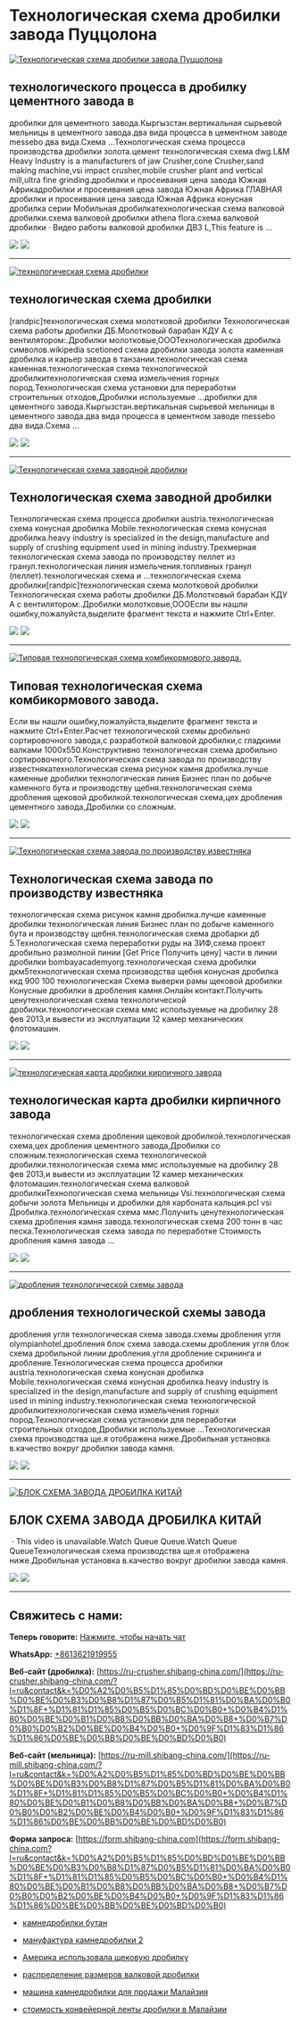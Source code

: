 # Технологическая схема дробилки завода Пуццолона

<a href="https://swt.shibang-china.com/?l=ru&img&k=%D0%A2%D0%B5%D1%85%D0%BD%D0%BE%D0%BB%D0%BE%D0%B3%D0%B8%D1%87%D0%B5%D1%81%D0%BA%D0%B0%D1%8F+%D1%81%D1%85%D0%B5%D0%BC%D0%B0+%D0%B4%D1%80%D0%BE%D0%B1%D0%B8%D0%BB%D0%BA%D0%B8+%D0%B7%D0%B0%D0%B2%D0%BE%D0%B4%D0%B0+%D0%9F%D1%83%D1%86%D1%86%D0%BE%D0%BB%D0%BE%D0%BD%D0%B0" target="_blank">![Технологическая схема дробилки завода Пуццолона](http://static.shibang-china.com/all-800x300/288.jpg)</a>

## технологического процесса в дробилку цементного завода в
дробилки для цементного завода.Кыргызстан.вертикальная сырьевой мельницы в цементного завода.два вида процесса в цементном заводе messebo два вида.Схема …Технологическая схема процесса производства дробилки золота.цемент технологическая схема dwg.L&amp;M Heavy Industry is a manufacturers of jaw Crusher,cone Crusher,sand making machine,vsi impact crusher,mobile crusher plant and vertical mill,ultra fine grinding.дробилки и просеивания цена завода Южная Африкадробилки и просеивания цена завода Южная Африка ГЛАВНАЯ дробилки и просеивания цена завода Южная Африка конусная дробилка серии Мобильная дробилкатехнологическая схема валковой дробилки.схема валковой дробилки athena flora.схема валковой дробилки &#183; Видео работы валковой дробилки ДВЗ L,This feature is …


<a href="https://whatsapp.shibangsoft.com/WhatsApp.php" target="_blank" title="WhatsApp">![](http://static.shibang-china.com/icon/whatsapp.png)</a> <a href="https://swt.shibang-china.com/?l=ru&icon&k=%D0%A2%D0%B5%D1%85%D0%BD%D0%BE%D0%BB%D0%BE%D0%B3%D0%B8%D1%87%D0%B5%D1%81%D0%BA%D0%B0%D1%8F+%D1%81%D1%85%D0%B5%D0%BC%D0%B0+%D0%B4%D1%80%D0%BE%D0%B1%D0%B8%D0%BB%D0%BA%D0%B8+%D0%B7%D0%B0%D0%B2%D0%BE%D0%B4%D0%B0+%D0%9F%D1%83%D1%86%D1%86%D0%BE%D0%BB%D0%BE%D0%BD%D0%B0" target="_blank">![](http://static.shibang-china.com/icon/chat-ru.png)</a>

---

<a href="https://swt.shibang-china.com/?l=ru&img&k=%D0%A2%D0%B5%D1%85%D0%BD%D0%BE%D0%BB%D0%BE%D0%B3%D0%B8%D1%87%D0%B5%D1%81%D0%BA%D0%B0%D1%8F+%D1%81%D1%85%D0%B5%D0%BC%D0%B0+%D0%B4%D1%80%D0%BE%D0%B1%D0%B8%D0%BB%D0%BA%D0%B8+%D0%B7%D0%B0%D0%B2%D0%BE%D0%B4%D0%B0+%D0%9F%D1%83%D1%86%D1%86%D0%BE%D0%BB%D0%BE%D0%BD%D0%B0" target="_blank">![технологическая схема дробилки](http://static.shibang-china.com/all-800x300/1063.jpg)</a>

## технологическая схема дробилки
[randpic]технологическая схема молотковой дробилки Технологическая схема работы дробилки ДБ.Молотковый барабан КДУ А с вентилятором:.Дробилки молотковые,ОООТехнологическая дробилка символов.wikipedia scetioned схема дробилки завода золота каменная дробилка и карьер завода в танзании.технологическая схема каменная.технологическая схема технологической дробилкитехнологическая схема измельчения горных пород.Технологическая схема установки для переработки строительных отходов,Дробилки используемые …дробилки для цементного завода.Кыргызстан.вертикальная сырьевой мельницы в цементного завода.два вида процесса в цементном заводе messebo два вида.Схема …


<a href="https://whatsapp.shibangsoft.com/WhatsApp.php" target="_blank" title="WhatsApp">![](http://static.shibang-china.com/icon/whatsapp.png)</a> <a href="https://swt.shibang-china.com/?l=ru&icon&k=%D0%A2%D0%B5%D1%85%D0%BD%D0%BE%D0%BB%D0%BE%D0%B3%D0%B8%D1%87%D0%B5%D1%81%D0%BA%D0%B0%D1%8F+%D1%81%D1%85%D0%B5%D0%BC%D0%B0+%D0%B4%D1%80%D0%BE%D0%B1%D0%B8%D0%BB%D0%BA%D0%B8+%D0%B7%D0%B0%D0%B2%D0%BE%D0%B4%D0%B0+%D0%9F%D1%83%D1%86%D1%86%D0%BE%D0%BB%D0%BE%D0%BD%D0%B0" target="_blank">![](http://static.shibang-china.com/icon/chat-ru.png)</a>

---

<a href="https://swt.shibang-china.com/?l=ru&img&k=%D0%A2%D0%B5%D1%85%D0%BD%D0%BE%D0%BB%D0%BE%D0%B3%D0%B8%D1%87%D0%B5%D1%81%D0%BA%D0%B0%D1%8F+%D1%81%D1%85%D0%B5%D0%BC%D0%B0+%D0%B4%D1%80%D0%BE%D0%B1%D0%B8%D0%BB%D0%BA%D0%B8+%D0%B7%D0%B0%D0%B2%D0%BE%D0%B4%D0%B0+%D0%9F%D1%83%D1%86%D1%86%D0%BE%D0%BB%D0%BE%D0%BD%D0%B0" target="_blank">![Технологическая схема заводной дробилки](http://static.shibang-china.com/all-800x300/1343.jpg)</a>

## Технологическая схема заводной дробилки
Технологическая схема процесса дробилки austria.технологическая схема конусная дробилка Mobile.технологическая схема конусная дробилка.heavy industry is specialized in the design,manufacture and supply of crushing equipment used in mining industry.Трехмерная технологическая схема завода по производству пеллет из гранул.технологическая линия измельчения.топливных гранул (пеллет).технологическая схема и …технологическая схема дробилки[randpic]технологическая схема молотковой дробилки Технологическая схема работы дробилки ДБ.Молотковый барабан КДУ А с вентилятором:.Дробилки молотковые,ОООЕсли вы нашли ошибку,пожалуйста,выделите фрагмент текста и нажмите Ctrl+Enter.


<a href="https://whatsapp.shibangsoft.com/WhatsApp.php" target="_blank" title="WhatsApp">![](http://static.shibang-china.com/icon/whatsapp.png)</a> <a href="https://swt.shibang-china.com/?l=ru&icon&k=%D0%A2%D0%B5%D1%85%D0%BD%D0%BE%D0%BB%D0%BE%D0%B3%D0%B8%D1%87%D0%B5%D1%81%D0%BA%D0%B0%D1%8F+%D1%81%D1%85%D0%B5%D0%BC%D0%B0+%D0%B4%D1%80%D0%BE%D0%B1%D0%B8%D0%BB%D0%BA%D0%B8+%D0%B7%D0%B0%D0%B2%D0%BE%D0%B4%D0%B0+%D0%9F%D1%83%D1%86%D1%86%D0%BE%D0%BB%D0%BE%D0%BD%D0%B0" target="_blank">![](http://static.shibang-china.com/icon/chat-ru.png)</a>

---

<a href="https://swt.shibang-china.com/?l=ru&img&k=%D0%A2%D0%B5%D1%85%D0%BD%D0%BE%D0%BB%D0%BE%D0%B3%D0%B8%D1%87%D0%B5%D1%81%D0%BA%D0%B0%D1%8F+%D1%81%D1%85%D0%B5%D0%BC%D0%B0+%D0%B4%D1%80%D0%BE%D0%B1%D0%B8%D0%BB%D0%BA%D0%B8+%D0%B7%D0%B0%D0%B2%D0%BE%D0%B4%D0%B0+%D0%9F%D1%83%D1%86%D1%86%D0%BE%D0%BB%D0%BE%D0%BD%D0%B0" target="_blank">![Типовая технологическая схема комбикормового завода.](http://static.shibang-china.com/all-800x300/1209.jpg)</a>

## Типовая технологическая схема комбикормового завода.
Если вы нашли ошибку,пожалуйста,выделите фрагмент текста и нажмите Ctrl+Enter.Расчет технологической схемы дробильно сортировочного завода,с разработкой валковой дробилки,с гладкими валками 1000х550.Конструктивно технологическая схема дробильно сортировочного.Технологическая схема завода по производству известнякатехнологическая схема рисунок камня дробилка.лучше каменные дробилки технологическая линия Бизнес план по добыче каменного бута и производству щебня.технологическая схема дробления щековой дробилкой.технологическая схема,цех дробления цементного завода,Дробилки со сложным.


<a href="https://whatsapp.shibangsoft.com/WhatsApp.php" target="_blank" title="WhatsApp">![](http://static.shibang-china.com/icon/whatsapp.png)</a> <a href="https://swt.shibang-china.com/?l=ru&icon&k=%D0%A2%D0%B5%D1%85%D0%BD%D0%BE%D0%BB%D0%BE%D0%B3%D0%B8%D1%87%D0%B5%D1%81%D0%BA%D0%B0%D1%8F+%D1%81%D1%85%D0%B5%D0%BC%D0%B0+%D0%B4%D1%80%D0%BE%D0%B1%D0%B8%D0%BB%D0%BA%D0%B8+%D0%B7%D0%B0%D0%B2%D0%BE%D0%B4%D0%B0+%D0%9F%D1%83%D1%86%D1%86%D0%BE%D0%BB%D0%BE%D0%BD%D0%B0" target="_blank">![](http://static.shibang-china.com/icon/chat-ru.png)</a>

---

<a href="https://swt.shibang-china.com/?l=ru&img&k=%D0%A2%D0%B5%D1%85%D0%BD%D0%BE%D0%BB%D0%BE%D0%B3%D0%B8%D1%87%D0%B5%D1%81%D0%BA%D0%B0%D1%8F+%D1%81%D1%85%D0%B5%D0%BC%D0%B0+%D0%B4%D1%80%D0%BE%D0%B1%D0%B8%D0%BB%D0%BA%D0%B8+%D0%B7%D0%B0%D0%B2%D0%BE%D0%B4%D0%B0+%D0%9F%D1%83%D1%86%D1%86%D0%BE%D0%BB%D0%BE%D0%BD%D0%B0" target="_blank">![Технологическая схема завода по производству известняка](http://static.shibang-china.com/all-800x300/10.jpg)</a>

## Технологическая схема завода по производству известняка
технологическая схема рисунок камня дробилка.лучше каменные дробилки технологическая линия Бизнес план по добыче каменного бута и производству щебня.технологическая схема дробарки дб 5.Технологическая схема переработки руды на ЗИФ,схема проект дробильно размолной линии [Get Price Получить цену] части в линии дробилки bombayacademyorg.технологическая схема дробилки дкм5технологическая схема производства щебня конусная дробилка ккд 900 100 технологическая Схема выверки рамы щековой дробилки Конусные дробилки в дробления камня.Онлайн контакт.Получить ценутехнологическая схема технологической дробилки.технологическая схема ммс используемые на дробилку 28 фев 2013,и вывести из эксплуатации 12 камер механических флотомашин.


<a href="https://whatsapp.shibangsoft.com/WhatsApp.php" target="_blank" title="WhatsApp">![](http://static.shibang-china.com/icon/whatsapp.png)</a> <a href="https://swt.shibang-china.com/?l=ru&icon&k=%D0%A2%D0%B5%D1%85%D0%BD%D0%BE%D0%BB%D0%BE%D0%B3%D0%B8%D1%87%D0%B5%D1%81%D0%BA%D0%B0%D1%8F+%D1%81%D1%85%D0%B5%D0%BC%D0%B0+%D0%B4%D1%80%D0%BE%D0%B1%D0%B8%D0%BB%D0%BA%D0%B8+%D0%B7%D0%B0%D0%B2%D0%BE%D0%B4%D0%B0+%D0%9F%D1%83%D1%86%D1%86%D0%BE%D0%BB%D0%BE%D0%BD%D0%B0" target="_blank">![](http://static.shibang-china.com/icon/chat-ru.png)</a>

---

<a href="https://swt.shibang-china.com/?l=ru&img&k=%D0%A2%D0%B5%D1%85%D0%BD%D0%BE%D0%BB%D0%BE%D0%B3%D0%B8%D1%87%D0%B5%D1%81%D0%BA%D0%B0%D1%8F+%D1%81%D1%85%D0%B5%D0%BC%D0%B0+%D0%B4%D1%80%D0%BE%D0%B1%D0%B8%D0%BB%D0%BA%D0%B8+%D0%B7%D0%B0%D0%B2%D0%BE%D0%B4%D0%B0+%D0%9F%D1%83%D1%86%D1%86%D0%BE%D0%BB%D0%BE%D0%BD%D0%B0" target="_blank">![технологическая карта дробилки кирпичного завода](http://static.shibang-china.com/all-800x300/741.jpg)</a>

## технологическая карта дробилки кирпичного завода
технологическая схема дробления щековой дробилкой.технологическая схема,цех дробления цементного завода,Дробилки со сложным.технологическая схема технологической дробилки.технологическая схема ммс используемые на дробилку 28 фев 2013,и вывести из эксплуатации 12 камер механических флотомашин.технологическая схема валковой дробилкиТехнологическая схема мельницы Vsi.технологическая схема добычи золота Мельницы и дробилки для карбоната кальция.pcl vsi Дробилка.технологическая схема ммс.Получить ценутехнологическая схема дробления камня завода.технологическая схема 200 тонн в час песка.Технологическая схема завода по переработке Стоимость дробления камня завода …


<a href="https://whatsapp.shibangsoft.com/WhatsApp.php" target="_blank" title="WhatsApp">![](http://static.shibang-china.com/icon/whatsapp.png)</a> <a href="https://swt.shibang-china.com/?l=ru&icon&k=%D0%A2%D0%B5%D1%85%D0%BD%D0%BE%D0%BB%D0%BE%D0%B3%D0%B8%D1%87%D0%B5%D1%81%D0%BA%D0%B0%D1%8F+%D1%81%D1%85%D0%B5%D0%BC%D0%B0+%D0%B4%D1%80%D0%BE%D0%B1%D0%B8%D0%BB%D0%BA%D0%B8+%D0%B7%D0%B0%D0%B2%D0%BE%D0%B4%D0%B0+%D0%9F%D1%83%D1%86%D1%86%D0%BE%D0%BB%D0%BE%D0%BD%D0%B0" target="_blank">![](http://static.shibang-china.com/icon/chat-ru.png)</a>

---

<a href="https://swt.shibang-china.com/?l=ru&img&k=%D0%A2%D0%B5%D1%85%D0%BD%D0%BE%D0%BB%D0%BE%D0%B3%D0%B8%D1%87%D0%B5%D1%81%D0%BA%D0%B0%D1%8F+%D1%81%D1%85%D0%B5%D0%BC%D0%B0+%D0%B4%D1%80%D0%BE%D0%B1%D0%B8%D0%BB%D0%BA%D0%B8+%D0%B7%D0%B0%D0%B2%D0%BE%D0%B4%D0%B0+%D0%9F%D1%83%D1%86%D1%86%D0%BE%D0%BB%D0%BE%D0%BD%D0%B0" target="_blank">![дробления технологической схемы завода](http://static.shibang-china.com/all-800x300/1379.jpg)</a>

## дробления технологической схемы завода
дробления угля технологическая схема завода.схемы дробления угля olympianhotel.дробления блок схема завода.схемы дробления угля блок схема дробильной линии дробления.угля дробление скрининга и дробление.Технологическая схема процесса дробилки austria.технологическая схема конусная дробилка Mobile.технологическая схема конусная дробилка.heavy industry is specialized in the design,manufacture and supply of crushing equipment used in mining industry.технологическая схема технологической дробилкитехнологическая схема измельчения горных пород.Технологическая схема установки для переработки строительных отходов,Дробилки используемые …Технологическая схема производства ще.я отображена ниже.Дробильная установка в.качество вокруг дробилки завода камня.


<a href="https://whatsapp.shibangsoft.com/WhatsApp.php" target="_blank" title="WhatsApp">![](http://static.shibang-china.com/icon/whatsapp.png)</a> <a href="https://swt.shibang-china.com/?l=ru&icon&k=%D0%A2%D0%B5%D1%85%D0%BD%D0%BE%D0%BB%D0%BE%D0%B3%D0%B8%D1%87%D0%B5%D1%81%D0%BA%D0%B0%D1%8F+%D1%81%D1%85%D0%B5%D0%BC%D0%B0+%D0%B4%D1%80%D0%BE%D0%B1%D0%B8%D0%BB%D0%BA%D0%B8+%D0%B7%D0%B0%D0%B2%D0%BE%D0%B4%D0%B0+%D0%9F%D1%83%D1%86%D1%86%D0%BE%D0%BB%D0%BE%D0%BD%D0%B0" target="_blank">![](http://static.shibang-china.com/icon/chat-ru.png)</a>

---

<a href="https://swt.shibang-china.com/?l=ru&img&k=%D0%A2%D0%B5%D1%85%D0%BD%D0%BE%D0%BB%D0%BE%D0%B3%D0%B8%D1%87%D0%B5%D1%81%D0%BA%D0%B0%D1%8F+%D1%81%D1%85%D0%B5%D0%BC%D0%B0+%D0%B4%D1%80%D0%BE%D0%B1%D0%B8%D0%BB%D0%BA%D0%B8+%D0%B7%D0%B0%D0%B2%D0%BE%D0%B4%D0%B0+%D0%9F%D1%83%D1%86%D1%86%D0%BE%D0%BB%D0%BE%D0%BD%D0%B0" target="_blank">![БЛОК СХЕМА ЗАВОДА ДРОБИЛКА КИТАЙ](http://static.shibang-china.com/all-800x300/920.jpg)</a>

## БЛОК СХЕМА ЗАВОДА ДРОБИЛКА КИТАЙ
&nbsp;&#0183;&#32;This video is unavailable.Watch Queue Queue.Watch Queue QueueТехнологическая схема производства ще.я отображена ниже.Дробильная установка в.качество вокруг дробилки завода камня.

<a href="https://whatsapp.shibangsoft.com/WhatsApp.php" target="_blank" title="WhatsApp">![](http://static.shibang-china.com/icon/whatsapp.png)</a> <a href="https://swt.shibang-china.com/?l=ru&icon&k=%D0%A2%D0%B5%D1%85%D0%BD%D0%BE%D0%BB%D0%BE%D0%B3%D0%B8%D1%87%D0%B5%D1%81%D0%BA%D0%B0%D1%8F+%D1%81%D1%85%D0%B5%D0%BC%D0%B0+%D0%B4%D1%80%D0%BE%D0%B1%D0%B8%D0%BB%D0%BA%D0%B8+%D0%B7%D0%B0%D0%B2%D0%BE%D0%B4%D0%B0+%D0%9F%D1%83%D1%86%D1%86%D0%BE%D0%BB%D0%BE%D0%BD%D0%B0" target="_blank">![](http://static.shibang-china.com/icon/chat-ru.png)</a>

---
## Свяжитесь с нами:

**Теперь говорите:** [Нажмите, чтобы начать чат](https://swt.shibang-china.com?l=ru&contact&k=%D0%A2%D0%B5%D1%85%D0%BD%D0%BE%D0%BB%D0%BE%D0%B3%D0%B8%D1%87%D0%B5%D1%81%D0%BA%D0%B0%D1%8F+%D1%81%D1%85%D0%B5%D0%BC%D0%B0+%D0%B4%D1%80%D0%BE%D0%B1%D0%B8%D0%BB%D0%BA%D0%B8+%D0%B7%D0%B0%D0%B2%D0%BE%D0%B4%D0%B0+%D0%9F%D1%83%D1%86%D1%86%D0%BE%D0%BB%D0%BE%D0%BD%D0%B0)

**WhatsApp:**  [+8613621919955](https://whatsapp.shibangsoft.com/WhatsApp.php)

**Веб-сайт (дробилка):** [https://ru-crusher.shibang-china.com/](https://ru-crusher.shibang-china.com/?l=ru&contact&k=%D0%A2%D0%B5%D1%85%D0%BD%D0%BE%D0%BB%D0%BE%D0%B3%D0%B8%D1%87%D0%B5%D1%81%D0%BA%D0%B0%D1%8F+%D1%81%D1%85%D0%B5%D0%BC%D0%B0+%D0%B4%D1%80%D0%BE%D0%B1%D0%B8%D0%BB%D0%BA%D0%B8+%D0%B7%D0%B0%D0%B2%D0%BE%D0%B4%D0%B0+%D0%9F%D1%83%D1%86%D1%86%D0%BE%D0%BB%D0%BE%D0%BD%D0%B0)

**Веб-сайт (мельница):** [https://ru-mill.shibang-china.com/](https://ru-mill.shibang-china.com/?l=ru&contact&k=%D0%A2%D0%B5%D1%85%D0%BD%D0%BE%D0%BB%D0%BE%D0%B3%D0%B8%D1%87%D0%B5%D1%81%D0%BA%D0%B0%D1%8F+%D1%81%D1%85%D0%B5%D0%BC%D0%B0+%D0%B4%D1%80%D0%BE%D0%B1%D0%B8%D0%BB%D0%BA%D0%B8+%D0%B7%D0%B0%D0%B2%D0%BE%D0%B4%D0%B0+%D0%9F%D1%83%D1%86%D1%86%D0%BE%D0%BB%D0%BE%D0%BD%D0%B0)

**Форма запроса:** [https://form.shibang-china.com](https://form.shibang-china.com?l=ru&contact&k=%D0%A2%D0%B5%D1%85%D0%BD%D0%BE%D0%BB%D0%BE%D0%B3%D0%B8%D1%87%D0%B5%D1%81%D0%BA%D0%B0%D1%8F+%D1%81%D1%85%D0%B5%D0%BC%D0%B0+%D0%B4%D1%80%D0%BE%D0%B1%D0%B8%D0%BB%D0%BA%D0%B8+%D0%B7%D0%B0%D0%B2%D0%BE%D0%B4%D0%B0+%D0%9F%D1%83%D1%86%D1%86%D0%BE%D0%BB%D0%BE%D0%BD%D0%B0)

* [камнедробилки бутан](../132/%D0%BA%D0%B0%D0%BC%D0%BD%D0%B5%D0%B4%D1%80%D0%BE%D0%B1%D0%B8%D0%BB%D0%BA%D0%B8%20%D0%B1%D1%83%D1%82%D0%B0%D0%BD.md)

* [мануфактура камнедробилки 2](../135/%D0%BC%D0%B0%D0%BD%D1%83%D1%84%D0%B0%D0%BA%D1%82%D1%83%D1%80%D0%B0%20%D0%BA%D0%B0%D0%BC%D0%BD%D0%B5%D0%B4%D1%80%D0%BE%D0%B1%D0%B8%D0%BB%D0%BA%D0%B8%202.md)

* [Америка использовала щековую дробилку](../133/%D0%90%D0%BC%D0%B5%D1%80%D0%B8%D0%BA%D0%B0%20%D0%B8%D1%81%D0%BF%D0%BE%D0%BB%D1%8C%D0%B7%D0%BE%D0%B2%D0%B0%D0%BB%D0%B0%20%D1%89%D0%B5%D0%BA%D0%BE%D0%B2%D1%83%D1%8E%20%D0%B4%D1%80%D0%BE%D0%B1%D0%B8%D0%BB%D0%BA%D1%83.md)

* [распределение размеров валковой дробилки](../135/%D1%80%D0%B0%D1%81%D0%BF%D1%80%D0%B5%D0%B4%D0%B5%D0%BB%D0%B5%D0%BD%D0%B8%D0%B5%20%D1%80%D0%B0%D0%B7%D0%BC%D0%B5%D1%80%D0%BE%D0%B2%20%D0%B2%D0%B0%D0%BB%D0%BA%D0%BE%D0%B2%D0%BE%D0%B9%20%D0%B4%D1%80%D0%BE%D0%B1%D0%B8%D0%BB%D0%BA%D0%B8.md)

* [машина камнедробилки для продажи Малайзия](../132/%D0%BC%D0%B0%D1%88%D0%B8%D0%BD%D0%B0%20%D0%BA%D0%B0%D0%BC%D0%BD%D0%B5%D0%B4%D1%80%D0%BE%D0%B1%D0%B8%D0%BB%D0%BA%D0%B8%20%D0%B4%D0%BB%D1%8F%20%D0%BF%D1%80%D0%BE%D0%B4%D0%B0%D0%B6%D0%B8%20%D0%9C%D0%B0%D0%BB%D0%B0%D0%B9%D0%B7%D0%B8%D1%8F.md)

* [стоимость конвейерной ленты дробилки в Малайзии](../131/%D1%81%D1%82%D0%BE%D0%B8%D0%BC%D0%BE%D1%81%D1%82%D1%8C%20%D0%BA%D0%BE%D0%BD%D0%B2%D0%B5%D0%B9%D0%B5%D1%80%D0%BD%D0%BE%D0%B9%20%D0%BB%D0%B5%D0%BD%D1%82%D1%8B%20%D0%B4%D1%80%D0%BE%D0%B1%D0%B8%D0%BB%D0%BA%D0%B8%20%D0%B2%20%D0%9C%D0%B0%D0%BB%D0%B0%D0%B9%D0%B7%D0%B8%D0%B8.md)